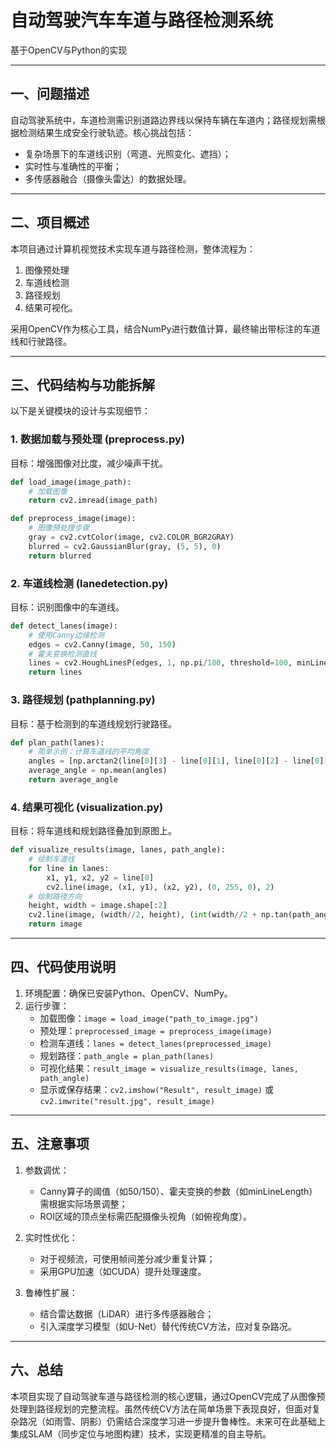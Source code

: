 
# 自动驾驶汽车车道与路径检测系统
基于OpenCV与Python的实现

---

## 一、问题描述

自动驾驶系统中，车道检测需识别道路边界线以保持车辆在车道内；路径规划需根据检测结果生成安全行驶轨迹。核心挑战包括：
- 复杂场景下的车道线识别（弯道、光照变化、遮挡）；
- 实时性与准确性的平衡；
- 多传感器融合（摄像头雷达）的数据处理。

---

## 二、项目概述

本项目通过计算机视觉技术实现车道与路径检测，整体流程为：
1. 图像预处理
2. 车道线检测
3. 路径规划
4. 结果可视化。

采用OpenCV作为核心工具，结合NumPy进行数值计算，最终输出带标注的车道线和行驶路径。

---

## 三、代码结构与功能拆解

以下是关键模块的设计与实现细节：

### 1. 数据加载与预处理 (preprocess.py)

目标：增强图像对比度，减少噪声干扰。

```python
def load_image(image_path):
    # 加载图像
    return cv2.imread(image_path)

def preprocess_image(image):
    # 图像预处理步骤
    gray = cv2.cvtColor(image, cv2.COLOR_BGR2GRAY)
    blurred = cv2.GaussianBlur(gray, (5, 5), 0)
    return blurred
```

### 2. 车道线检测 (lanedetection.py)

目标：识别图像中的车道线。

```python
def detect_lanes(image):
    # 使用Canny边缘检测
    edges = cv2.Canny(image, 50, 150)
    # 霍夫变换检测直线
    lines = cv2.HoughLinesP(edges, 1, np.pi/180, threshold=100, minLineLength=100, maxLineGap=10)
    return lines
```

### 3. 路径规划 (pathplanning.py)

目标：基于检测到的车道线规划行驶路径。

```python
def plan_path(lanes):
    # 简单示例：计算车道线的平均角度
    angles = [np.arctan2(line[0][3] - line[0][1], line[0][2] - line[0][0]) for line in lanes]
    average_angle = np.mean(angles)
    return average_angle
```

### 4. 结果可视化 (visualization.py)

目标：将车道线和规划路径叠加到原图上。

```python
def visualize_results(image, lanes, path_angle):
    # 绘制车道线
    for line in lanes:
        x1, y1, x2, y2 = line[0]
        cv2.line(image, (x1, y1), (x2, y2), (0, 255, 0), 2)
    # 绘制路径方向
    height, width = image.shape[:2]
    cv2.line(image, (width//2, height), (int(width//2 + np.tan(path_angle)*100), int(height - 100)), (0, 0, 255), 2)
    return image
```

---

## 四、代码使用说明

1. 环境配置：确保已安装Python、OpenCV、NumPy。
2. 运行步骤：
   - 加载图像：`image = load_image("path_to_image.jpg")`
   - 预处理：`preprocessed_image = preprocess_image(image)`
   - 检测车道线：`lanes = detect_lanes(preprocessed_image)`
   - 规划路径：`path_angle = plan_path(lanes)`
   - 可视化结果：`result_image = visualize_results(image, lanes, path_angle)`
   - 显示或保存结果：`cv2.imshow("Result", result_image)` 或 `cv2.imwrite("result.jpg", result_image)`


---

## 五、注意事项

1. 参数调优：
   - Canny算子的阈值（如50/150）、霍夫变换的参数（如minLineLength）需根据实际场景调整；
   - ROI区域的顶点坐标需匹配摄像头视角（如俯视角度）。

2. 实时性优化：
   - 对于视频流，可使用帧间差分减少重复计算；
   - 采用GPU加速（如CUDA）提升处理速度。

3. 鲁棒性扩展：
   - 结合雷达数据（LiDAR）进行多传感器融合；
   - 引入深度学习模型（如U-Net）替代传统CV方法，应对复杂路况。

---

## 六、总结

本项目实现了自动驾驶车道与路径检测的核心逻辑，通过OpenCV完成了从图像预处理到路径规划的完整流程。虽然传统CV方法在简单场景下表现良好，但面对复杂路况（如雨雪、阴影）仍需结合深度学习进一步提升鲁棒性。未来可在此基础上集成SLAM（同步定位与地图构建）技术，实现更精准的自主导航。
